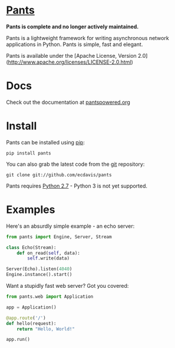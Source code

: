 [Pants](http://pantspowered.org/)
=================================
**Pants is complete and no longer actively maintained.**

Pants is a lightweight framework for writing asynchronous network applications
in Python. Pants is simple, fast and elegant.

Pants is available under the [Apache License, Version 2.0]
(http://www.apache.org/licenses/LICENSE-2.0.html)

Docs
====
Check out the documentation at [pantspowered.org](http://pantspowered.org/)

Install
=======
Pants can be installed using [pip](http://http://pypi.python.org/pypi/pip):

    pip install pants

You can also grab the latest code from the [git](http://git-scm.com/)
repository:

    git clone git://github.com/ecdavis/pants

Pants requires [Python 2.7](http://python.org/) - Python 3 is not yet
supported.

Examples
========
Here's an absurdly simple example - an echo server:
```python
from pants import Engine, Server, Stream

class Echo(Stream):
    def on_read(self, data):
        self.write(data)

Server(Echo).listen(4040)
Engine.instance().start()
```

Want a stupidly fast web server? Got you covered:

```python
from pants.web import Application

app = Application()

@app.route('/')
def hello(request):
    return "Hello, World!"

app.run()
```
